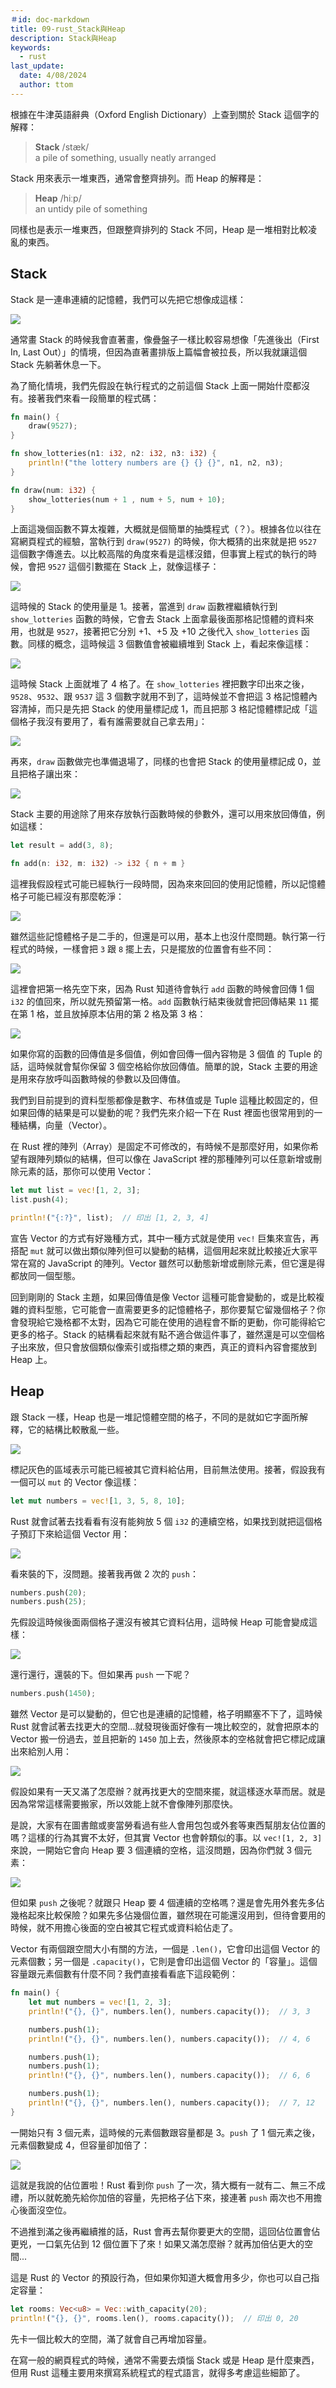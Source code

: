 ```yaml
---
＃id: doc-markdown
title: 09-rust_Stack與Heap
description: Stack與Heap
keywords:
  - rust
last_update:
  date: 4/08/2024
  author: ttom
---
```

根據在牛津英語辭典（Oxford English Dictionary）上查到關於 Stack 這個字的解釋：

> **Stack** /stæk/  
> a pile of something, usually neatly arranged

Stack 用來表示一堆東西，通常會整齊排列。而 Heap 的解釋是：

> **Heap** /hiːp/  
> an untidy pile of something

同樣也是表示一堆東西，但跟整齊排列的 Stack 不同，Heap 是一堆相對比較凌亂的東西。


Stack
-----

Stack 是一連串連續的記憶體，我們可以先把它想像成這樣：

![](./img/stack1.png)

通常畫 Stack 的時候我會直著畫，像疊盤子一樣比較容易想像「先進後出（First In, Last Out）」的情境，但因為直著畫排版上篇幅會被拉長，所以我就讓這個 Stack 先躺著休息一下。

為了簡化情境，我們先假設在執行程式的之前這個 Stack 上面一開始什麼都沒有。接著我們來看一段簡單的程式碼：

```rust
fn main() {
    draw(9527);
}

fn show_lotteries(n1: i32, n2: i32, n3: i32) {
    println!("the lottery numbers are {} {} {}", n1, n2, n3);
}

fn draw(num: i32) {
    show_lotteries(num + 1 , num + 5, num + 10);
}

```

上面這幾個函數不算太複雜，大概就是個簡單的抽獎程式（？）。根據各位以往在寫網頁程式的經驗，當執行到 `draw(9527)` 的時候，你大概猜的出來就是把 `9527` 這個數字傳進去。以比較高階的角度來看是這樣沒錯，但事實上程式的執行的時候，會把 `9527` 這個引數擺在 Stack 上，就像這樣子：

![](./img/stack2.png)


這時候的 Stack 的使用量是 1。接著，當進到 `draw` 函數裡繼續執行到 `show_lotteries` 函數的時候，它會去 Stack 上面拿最後面那格記憶體的資料來用，也就是 `9527`，接著把它分別 +1、+5 及 +10 之後代入 `show_lotteries` 函數。同樣的概念，這時候這 3 個數值會被繼續堆到 Stack 上，看起來像這樣：

![](./img/stack3.png)

這時候 Stack 上面就堆了 4 格了。在 `show_lotteries` 裡把數字印出來之後，`9528`、`9532`、跟 `9537` 這 3 個數字就用不到了，這時候並不會把這 3 格記憶體內容清掉，而只是先把 Stack 的使用量標記成 1，而且把那 3 格記憶體標記成「這個格子我沒有要用了，看有誰需要就自己拿去用」：

![](./img/stack4.png)

再來，`draw` 函數做完也準備退場了，同樣的也會把 Stack 的使用量標記成 0，並且把格子讓出來：

![](./img/stack5.png)

Stack 主要的用途除了用來存放執行函數時候的參數外，還可以用來放回傳值，例如這樣：

```rust
let result = add(3, 8);

fn add(n: i32, m: i32) -> i32 { n + m }

```

這裡我假設程式可能已經執行一段時間，因為來來回回的使用記憶體，所以記憶體格子可能已經沒有那麼乾淨：

![](./img/stack6.png)

雖然這些記憶體格子是二手的，但還是可以用，基本上也沒什麼問題。執行第一行程式的時候，一樣會把 `3` 跟 `8` 擺上去，只是擺放的位置會有些不同：

![](./img/stack7.png)

這裡會把第一格先空下來，因為 Rust 知道待會執行 `add` 函數的時候會回傳 1 個 `i32` 的值回來，所以就先預留第一格。`add` 函數執行結束後就會把回傳結果 `11` 擺在第 1 格，並且放掉原本佔用的第 2 格及第 3 格：

![](./img/stack8.png)

如果你寫的函數的回傳值是多個值，例如會回傳一個內容物是 3 個值 的 Tuple 的話，這時候就會幫你保留 3 個空格給你放回傳值。簡單的說，Stack 主要的用途是用來存放呼叫函數時候的參數以及回傳值。

我們到目前提到的資料型態都像是數字、布林值或是 Tuple 這種比較固定的，但如果回傳的結果是可以變動的呢？我們先來介紹一下在 Rust 裡面也很常用到的一種結構，向量（Vector）。

在 Rust 裡的陣列（Array）是固定不可修改的，有時候不是那麼好用，如果你希望有跟陣列類似的結構，但可以像在 JavaScript 裡的那種陣列可以任意新增或刪除元素的話，那你可以使用 Vector：

```rust
let mut list = vec![1, 2, 3];
list.push(4);

println!("{:?}", list);  // 印出 [1, 2, 3, 4]

```

宣告 Vector 的方式有好幾種方式，其中一種方式就是使用 `vec!` 巨集來宣告，再搭配 `mut` 就可以做出類似陣列但可以變動的結構，這個用起來就比較接近大家平常在寫的 JavaScript 的陣列。Vector 雖然可以動態新增或刪除元素，但它還是得都放同一個型態。

回到剛剛的 Stack 主題，如果回傳值是像 Vector 這種可能會變動的，或是比較複雜的資料型態，它可能會一直需要更多的記憶體格子，那你要幫它留幾個格子？你會發現給它幾格都不太對，因為它可能在使用的過程會不斷的更動，你可能得給它更多的格子。Stack 的結構看起來就有點不適合做這件事了，雖然還是可以空個格子出來放，但只會放個類似像索引或指標之類的東西，真正的資料內容會擺放到 Heap 上。


Heap
----

跟 Stack 一樣，Heap 也是一堆記憶體空間的格子，不同的是就如它字面所解釋，它的結構比較散亂一些。

![](./img/heap1.png)

標記灰色的區域表示可能已經被其它資料給佔用，目前無法使用。接著，假設我有一個可以 `mut` 的 Vector 像這樣：

```rust
let mut numbers = vec![1, 3, 5, 8, 10];
```



Rust 就會試著去找看看有沒有能夠放 5 個 `i32` 的連續空格，如果找到就把這個格子預訂下來給這個 Vector 用：

![](./img/heap2.png)

看來裝的下，沒問題。接著我再做 2 次的 `push`：

```rust
numbers.push(20);
numbers.push(25);
```

先假設這時候後面兩個格子還沒有被其它資料佔用，這時候 Heap 可能會變成這樣：

![](./img/heap3.png)


還行還行，還裝的下。但如果再 `push` 一下呢？

```rust
numbers.push(1450);

```

雖然 Vector 是可以變動的，但它也是連續的記憶體，格子明顯塞不下了，這時候 Rust 就會試著去找更大的空間...就發現後面好像有一塊比較空的，就會把原本的 Vector 搬一份過去，並且把新的 `1450` 加上去，然後原本的空格就會把它標記成讓出來給別人用：

![](./img/heap4.png)

假設如果有一天又滿了怎麼辦？就再找更大的空間來擺，就這樣逐水草而居。就是因為常常這樣需要搬家，所以效能上就不會像陣列那麼快。

是說，大家有在圖書館或麥當勞看過有些人會用包包或外套等東西幫朋友佔位置的嗎？這樣的行為其實不太好，但其實 Vector 也會幹類似的事。以 `vec![1, 2, 3]` 來說，一開始它會向 Heap 要 3 個連續的空格，這沒問題，因為你們就 3 個元素：

![](./img/heap5.png)

但如果 `push` 之後呢？就跟只 Heap 要 4 個連續的空格嗎？還是會先用外套先多佔幾格起來比較保險？如果先多佔幾個位置，雖然現在可能還沒用到，但待會要用的時候，就不用擔心後面的空白被其它程式或資料給佔走了。

Vector 有兩個跟空間大小有關的方法，一個是 `.len()`，它會印出這個 Vector 的元素個數；另一個是 `.capacity()`，它則是會印出這個 Vector 的「容量」。這個容量跟元素個數有什麼不同？我們直接看看底下這段範例：

```rust
fn main() {
    let mut numbers = vec![1, 2, 3];
    println!("{}, {}", numbers.len(), numbers.capacity());  // 3, 3

    numbers.push(1);
    println!("{}, {}", numbers.len(), numbers.capacity());  // 4, 6

    numbers.push(1);
    numbers.push(1);
    println!("{}, {}", numbers.len(), numbers.capacity());  // 6, 6

    numbers.push(1);
    println!("{}, {}", numbers.len(), numbers.capacity());  // 7, 12
}

```

一開始只有 3 個元素，這時候的元素個數跟容量都是 3。`push` 了 1 個元素之後，元素個數變成 4，但容量卻加倍了：

![](./img/heap6.png)

這就是我說的佔位置啦！Rust 看到你 `push` 了一次，猜大概有一就有二、無三不成禮，所以就乾脆先給你加倍的容量，先把格子佔下來，接連著 `push` 兩次也不用擔心後面沒空位。

不過推到滿之後再繼續推的話，Rust 會再去幫你要更大的空間，這回佔位置會佔更兇，一口氣先佔到 12 個位置下了來！如果又滿怎麼辦？就再加倍佔更大的空間...

這是 Rust 的 Vector 的預設行為，但如果你知道大概會用多少，你也可以自己指定容量：

```rust
let rooms: Vec<u8> = Vec::with_capacity(20);
println!("{}, {}", rooms.len(), rooms.capacity());  // 印出 0, 20

```

先卡一個比較大的空間，滿了就會自己再增加容量。

在寫一般的網頁程式的時候，通常不需要去煩惱 Stack 或是 Heap 是什麼東西，但用 Rust 這種主要用來撰寫系統程式的程式語言，就得多考慮這些細節了。





